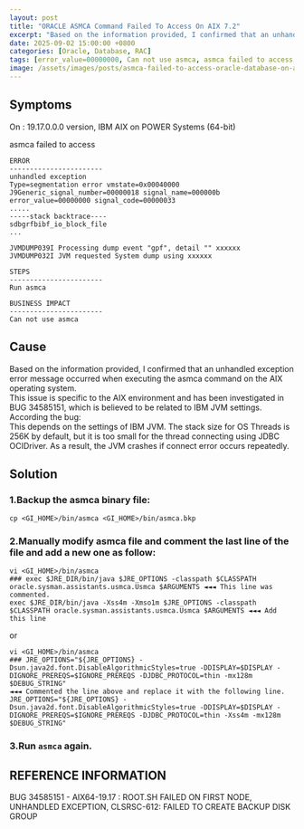 ```yaml
---
layout: post
title: "ORACLE ASMCA Command Failed To Access On AIX 7.2"
excerpt: "Based on the information provided, I confirmed that an unhandled exception error message occurred when executing the asmca command on the AIX operating system. This issue is specific to the AIX environment and has been investigated in BUG 34585151, which is believed to be related to IBM JVM settings."
date: 2025-09-02 15:00:00 +0800
categories: [Oracle, Database, RAC]
tags: [error_value=00000000, Can not use asmca, asmca failed to access oracle, rac, oracle]
image: /assets/images/posts/asmca-failed-to-access-oracle-database-on-aix.jpg
---
```


## Symptoms  
On : 19.17.0.0.0 version, IBM AIX on POWER Systems (64-bit)  

asmca failed to access
```
ERROR
-----------------------
unhandled exception
Type=segmentation error vmstate=0x00040000
J9Generic_signal_number=00000018 signal_name=000000b error_value=00000000 signal_code=00000033
.....
-----stack backtrace----
sdbgrfbibf_io_block_file
...

JVMDUMP039I Processing dump event "gpf", detail "" xxxxxx
JVMDUMP032I JVM requested System dump using xxxxxx

STEPS
-----------------------
Run asmca

BUSINESS IMPACT
-----------------------
Can not use asmca
```

## Cause
Based on the information provided, I confirmed that an unhandled exception error message occurred when executing the asmca command on the AIX operating system.  
This issue is specific to the AIX environment and has been investigated in BUG 34585151, which is believed to be related to IBM JVM settings.  
According the bug:  
This depends on the settings of IBM JVM. The stack size for OS Threads is 256K by default, but it is too small for the thread connecting using JDBC OCIDriver. As a result, the JVM crashes if connect error occurs repeatedly.  

## Solution  
### 1.Backup the asmca binary file:  
```
cp <GI_HOME>/bin/asmca <GI_HOME>/bin/asmca.bkp  
```

### 2.Manually modify asmca file and comment the last line of the file and add a new one as follow:  
```
vi <GI_HOME>/bin/asmca  
### exec $JRE_DIR/bin/java $JRE_OPTIONS -classpath $CLASSPATH oracle.sysman.assistants.usmca.Usmca $ARGUMENTS ◄◄◄ This line was commented.  
exec $JRE_DIR/bin/java -Xss4m -Xmso1m $JRE_OPTIONS -classpath $CLASSPATH oracle.sysman.assistants.usmca.Usmca $ARGUMENTS ◄◄◄ Add this line  
```
or  
```
vi <GI_HOME>/bin/asmca  
### JRE_OPTIONS="${JRE_OPTIONS} -Dsun.java2d.font.DisableAlgorithmicStyles=true -DDISPLAY=$DISPLAY -DIGNORE_PREREQS=$IGNORE_PREREQS -DJDBC_PROTOCOL=thin -mx128m $DEBUG_STRING"  
◄◄◄ Commented the line above and replace it with the following line.  
JRE_OPTIONS="${JRE_OPTIONS} -Dsun.java2d.font.DisableAlgorithmicStyles=true -DDISPLAY=$DISPLAY -DIGNORE_PREREQS=$IGNORE_PREREQS -DJDBC_PROTOCOL=thin -Xss4m -mx128m $DEBUG_STRING"  
```

### 3.Run `asmca` again.  

## REFERENCE INFORMATION  
BUG 34585151 - AIX64-19.17 : ROOT.SH FAILED ON FIRST NODE, UNHANDLED EXCEPTION, CLSRSC-612: FAILED TO CREATE BACKUP DISK GROUP
